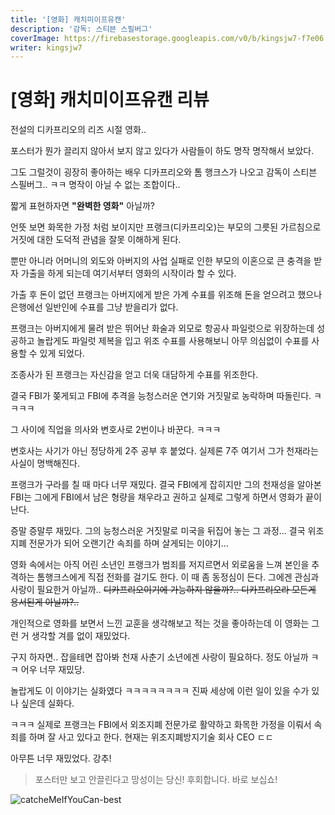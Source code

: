 ```yaml
---
title: '[영화] 캐치미이프유캔'
description: '감독: 스티븐 스필버그'
coverImage: https://firebasestorage.googleapis.com/v0/b/kingsjw7-f7e06.appspot.com/o/images%2Fmovie%2FcatcheMeIfYouCan%2FcatchMeIfYouCan.jpeg?alt=media&token=4224078a-b75a-41a2-b483-623e989e3665
writer: kingsjw7
---
```


# [영화] 캐치미이프유캔 리뷰

전설의 디카프리오의 리즈 시절 영화..

포스터가 뭔가 끌리지 않아서 보지 않고 있다가 사람들이 하도 명작 명작해서 보았다.

그도 그럴것이 굉장히 좋아하는 배우 디카프리오와 톰 행크스가 나오고 감독이 스티븐 스필버그.. ㅋㅋ 명작이 아닐 수 없는 조합이다..


짧게 표현하자면 **"완벽한 영화"** 아닐까?

언뜻 보면 화목한 가정 처럼 보이지만 프랭크(디카프리오)는 부모의 그릇된 가르침으로 거짓에 대한 도덕적 관념을 잘못 이해하게 된다.

뿐만 아니라 어머니의 외도와 아버지의 사업 실패로 인한 부모의 이혼으로 큰 충격을 받자 가출을 하게 되는데 여기서부터 영화의 시작이라 할 수 있다.

가출 후 돈이 없던 프랭크는 아버지에게 받은 가계 수표를 위조해 돈을 얻으려고 했으나 은행에선 일반인에 수표를 그냥 받을리가 없다.

프랭크는 아버지에게 물려 받은 뛰어난 화술과 외모로 항공사 파일럿으로 위장하는데 성공하고 놀랍게도 파일럿 제복을 입고 위조 수표를 사용해보니 아무 의심없이 수표를 사용할 수 있게 되었다.

조종사가 된 프랭크는 자신감을 얻고 더욱 대담하게 수표를 위조한다.

결국 FBI가 쫒게되고 FBI에 추격을 능청스러운 연기와 거짓말로 농락하며 따돌린다. ㅋㅋㅋㅋ

그 사이에 직업을 의사와 변호사로 2번이나 바꾼다. ㅋㅋㅋ

변호사는 사기가 아닌 정당하게 2주 공부 후 붙었다. 실제론 7주 여기서 그가 천재라는 사실이 명백해진다.

프랭크가 구라를 칠 때 마다 너무 재밌다. 결국 FBI에게 잡히지만 그의 천재성을 알아본 FBI는 그에게 FBI에서 남은 형량을 채우라고 권하고 실제로 그렇게 하면서 영화가 끝이난다.

증말 증말루 재밌다. 그의 능청스러운 거짓말로 미국을 뒤집어 놓는 그 과정... 결국 위조지폐 전문가가 되어 오랜기간 속죄를 하며 살게되는 이야기...

영화 속에서는 아직 어린 소년인 프랭크가 범죄를 저지르면서 외로움을 느껴 본인을 추격하는 톰행크스에게 직접 전화를 걸기도 한다. 이 때 좀 동정심이 든다. 그에겐 관심과 사랑이 필요한거 아닐까.. ~~디카프리오이기에 가능하지 않을까?.. 디카프리오라 모든게 용서된게 아닐까?..~~


개인적으로 영화를 보면서 느낀 교훈을 생각해보고 적는 것을 좋아하는데 이 영화는 그런 거 생각할 겨를 없이 재밌었다.

구지 하자면.. 잡을테면 잡아봐 천재 사춘기 소년에겐 사랑이 필요하다. 정도 아닐까 ㅋㅋ 어우 너무 재밌당.


놀랍게도 이 이야기는 실화였다 ㅋㅋㅋㅋㅋㅋㅋㅋ 진짜 세상에 이런 일이 있을 수가 있나 싶은데 실화다.

ㅋㅋㅋ 실제로 프랭크는 FBI에서 외조지폐 전문가로 활약하고 화목한 가정을 이뤄서 속죄를 하며 잘 사고 있다고 한다. 현재는 위조지폐방지기술 회사 CEO ㄷㄷ

아무튼 너무 재밌었다. 강추!

> 포스터만 보고 안끌린다고 망성이는 당신! 후회합니다. 바로 보십쇼!

![catcheMeIfYouCan-best](https://firebasestorage.googleapis.com/v0/b/kingsjw7-f7e06.appspot.com/o/images%2Fmovie%2FcatcheMeIfYouCan%2FcatcheMeIfYouCan-best.gif?alt=media&token=6e7c5911-95a1-4460-a359-3c6bbea6db3e)